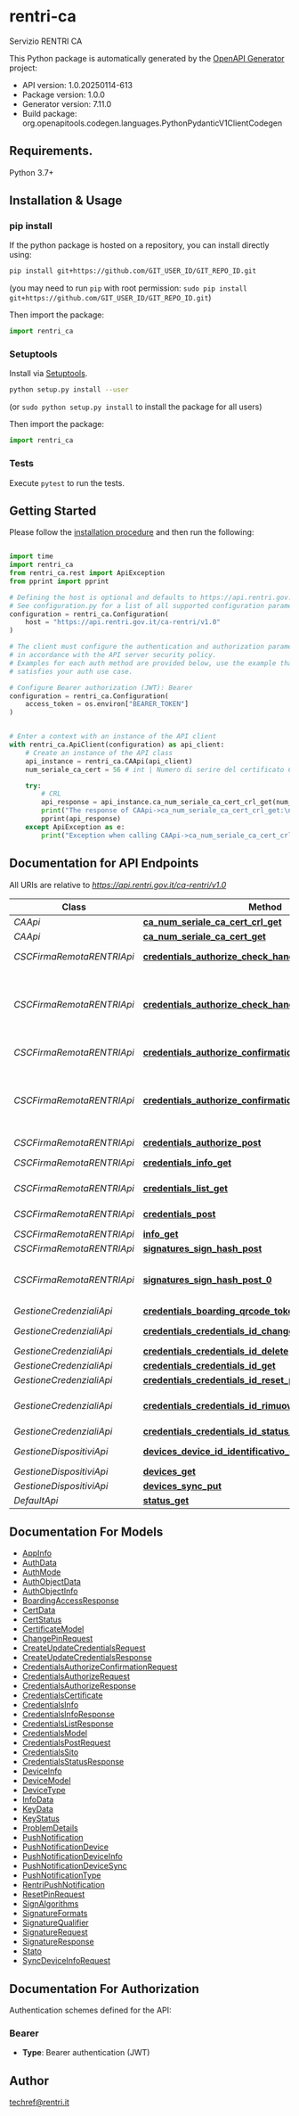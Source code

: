 # rentri-ca
Servizio RENTRI CA

This Python package is automatically generated by the [OpenAPI Generator](https://openapi-generator.tech) project:

- API version: 1.0.20250114-613
- Package version: 1.0.0
- Generator version: 7.11.0
- Build package: org.openapitools.codegen.languages.PythonPydanticV1ClientCodegen

## Requirements.

Python 3.7+

## Installation & Usage
### pip install

If the python package is hosted on a repository, you can install directly using:

```sh
pip install git+https://github.com/GIT_USER_ID/GIT_REPO_ID.git
```
(you may need to run `pip` with root permission: `sudo pip install git+https://github.com/GIT_USER_ID/GIT_REPO_ID.git`)

Then import the package:
```python
import rentri_ca
```

### Setuptools

Install via [Setuptools](http://pypi.python.org/pypi/setuptools).

```sh
python setup.py install --user
```
(or `sudo python setup.py install` to install the package for all users)

Then import the package:
```python
import rentri_ca
```

### Tests

Execute `pytest` to run the tests.

## Getting Started

Please follow the [installation procedure](#installation--usage) and then run the following:

```python

import time
import rentri_ca
from rentri_ca.rest import ApiException
from pprint import pprint

# Defining the host is optional and defaults to https://api.rentri.gov.it/ca-rentri/v1.0
# See configuration.py for a list of all supported configuration parameters.
configuration = rentri_ca.Configuration(
    host = "https://api.rentri.gov.it/ca-rentri/v1.0"
)

# The client must configure the authentication and authorization parameters
# in accordance with the API server security policy.
# Examples for each auth method are provided below, use the example that
# satisfies your auth use case.

# Configure Bearer authorization (JWT): Bearer
configuration = rentri_ca.Configuration(
    access_token = os.environ["BEARER_TOKEN"]
)


# Enter a context with an instance of the API client
with rentri_ca.ApiClient(configuration) as api_client:
    # Create an instance of the API class
    api_instance = rentri_ca.CAApi(api_client)
    num_seriale_ca_cert = 56 # int | Numero di serire del certificato CA

    try:
        # CRL
        api_response = api_instance.ca_num_seriale_ca_cert_crl_get(num_seriale_ca_cert)
        print("The response of CAApi->ca_num_seriale_ca_cert_crl_get:\n")
        pprint(api_response)
    except ApiException as e:
        print("Exception when calling CAApi->ca_num_seriale_ca_cert_crl_get: %s\n" % e)

```

## Documentation for API Endpoints

All URIs are relative to *https://api.rentri.gov.it/ca-rentri/v1.0*

Class | Method | HTTP request | Description
------------ | ------------- | ------------- | -------------
*CAApi* | [**ca_num_seriale_ca_cert_crl_get**](docs/CAApi.md#ca_num_seriale_ca_cert_crl_get) | **GET** /ca/{num_seriale_ca_cert}/crl | CRL
*CAApi* | [**ca_num_seriale_ca_cert_get**](docs/CAApi.md#ca_num_seriale_ca_cert_get) | **GET** /ca/{num_seriale_ca_cert} | Certificato CA
*CSCFirmaRemotaRENTRIApi* | [**credentials_authorize_check_handle_get**](docs/CSCFirmaRemotaRENTRIApi.md#credentials_authorize_check_handle_get) | **GET** /credentials/authorize-check/{handle} | Verifica autorizzazione credenziali
*CSCFirmaRemotaRENTRIApi* | [**credentials_authorize_check_handle_get_0**](docs/CSCFirmaRemotaRENTRIApi.md#credentials_authorize_check_handle_get_0) | **GET** /credentials/authorizeCheck/{handle} | ⚠️[DEPRECATO] - utilizzare /credentials/authorize-check/{handle} - Verifica autorizzazione credenziali
*CSCFirmaRemotaRENTRIApi* | [**credentials_authorize_confirmation_put**](docs/CSCFirmaRemotaRENTRIApi.md#credentials_authorize_confirmation_put) | **PUT** /credentials/authorize-confirmation | Imposta autorizzazione credenziali
*CSCFirmaRemotaRENTRIApi* | [**credentials_authorize_confirmation_put_0**](docs/CSCFirmaRemotaRENTRIApi.md#credentials_authorize_confirmation_put_0) | **PUT** /credentials/authorizeConfirmation | ⚠️[DEPRECATO] - utilizzare /credentials/authorize-confirmation - Imposta autorizzazione credenziali
*CSCFirmaRemotaRENTRIApi* | [**credentials_authorize_post**](docs/CSCFirmaRemotaRENTRIApi.md#credentials_authorize_post) | **POST** /credentials/authorize | Autorizza credenziali
*CSCFirmaRemotaRENTRIApi* | [**credentials_info_get**](docs/CSCFirmaRemotaRENTRIApi.md#credentials_info_get) | **GET** /credentials/info | Informazioni credenziali
*CSCFirmaRemotaRENTRIApi* | [**credentials_list_get**](docs/CSCFirmaRemotaRENTRIApi.md#credentials_list_get) | **GET** /credentials/list | Elenco credenziali soggetto
*CSCFirmaRemotaRENTRIApi* | [**credentials_post**](docs/CSCFirmaRemotaRENTRIApi.md#credentials_post) | **POST** /credentials | Crea/aggiorna credenziali
*CSCFirmaRemotaRENTRIApi* | [**info_get**](docs/CSCFirmaRemotaRENTRIApi.md#info_get) | **GET** /info | Info servizio
*CSCFirmaRemotaRENTRIApi* | [**signatures_sign_hash_post**](docs/CSCFirmaRemotaRENTRIApi.md#signatures_sign_hash_post) | **POST** /signatures/sign-hash | Firma hash
*CSCFirmaRemotaRENTRIApi* | [**signatures_sign_hash_post_0**](docs/CSCFirmaRemotaRENTRIApi.md#signatures_sign_hash_post_0) | **POST** /signatures/signHash | ⚠️[DEPRECATO] - utilizzare /signatures/sign-hash - Firma hash
*GestioneCredenzialiApi* | [**credentials_boarding_qrcode_token_get**](docs/GestioneCredenzialiApi.md#credentials_boarding_qrcode_token_get) | **GET** /credentials/boarding/{qrcode_token} | Informazioni boarding
*GestioneCredenzialiApi* | [**credentials_credentials_id_change_pin_put**](docs/GestioneCredenzialiApi.md#credentials_credentials_id_change_pin_put) | **PUT** /credentials/{credentials_id}/change-pin | Cambio PIN
*GestioneCredenzialiApi* | [**credentials_credentials_id_delete**](docs/GestioneCredenzialiApi.md#credentials_credentials_id_delete) | **DELETE** /credentials/{credentials_id} | Elimina credenziali
*GestioneCredenzialiApi* | [**credentials_credentials_id_get**](docs/GestioneCredenzialiApi.md#credentials_credentials_id_get) | **GET** /credentials/{credentials_id} | Dettaglio credenziali
*GestioneCredenzialiApi* | [**credentials_credentials_id_reset_pin_put**](docs/GestioneCredenzialiApi.md#credentials_credentials_id_reset_pin_put) | **PUT** /credentials/{credentials_id}/reset-pin | Reset PIN
*GestioneCredenzialiApi* | [**credentials_credentials_id_rimuovi_associazione_delete**](docs/GestioneCredenzialiApi.md#credentials_credentials_id_rimuovi_associazione_delete) | **DELETE** /credentials/{credentials_id}/rimuovi-associazione | Rimuovi associazione credenziali
*GestioneCredenzialiApi* | [**credentials_credentials_id_status_get**](docs/GestioneCredenzialiApi.md#credentials_credentials_id_status_get) | **GET** /credentials/{credentials_id}/status | Stato credenziali
*GestioneDispositiviApi* | [**devices_device_id_identificativo_soggetto_get**](docs/GestioneDispositiviApi.md#devices_device_id_identificativo_soggetto_get) | **GET** /devices/{device_id}/{identificativo_soggetto} | Dettaglio dispositivo
*GestioneDispositiviApi* | [**devices_get**](docs/GestioneDispositiviApi.md#devices_get) | **GET** /devices | Elenco dispositivi
*GestioneDispositiviApi* | [**devices_sync_put**](docs/GestioneDispositiviApi.md#devices_sync_put) | **PUT** /devices/sync | Sincronizza dispositivo
*DefaultApi* | [**status_get**](docs/DefaultApi.md#status_get) | **GET** /status | Stato API


## Documentation For Models

 - [AppInfo](docs/AppInfo.md)
 - [AuthData](docs/AuthData.md)
 - [AuthMode](docs/AuthMode.md)
 - [AuthObjectData](docs/AuthObjectData.md)
 - [AuthObjectInfo](docs/AuthObjectInfo.md)
 - [BoardingAccessResponse](docs/BoardingAccessResponse.md)
 - [CertData](docs/CertData.md)
 - [CertStatus](docs/CertStatus.md)
 - [CertificateModel](docs/CertificateModel.md)
 - [ChangePinRequest](docs/ChangePinRequest.md)
 - [CreateUpdateCredentialsRequest](docs/CreateUpdateCredentialsRequest.md)
 - [CreateUpdateCredentialsResponse](docs/CreateUpdateCredentialsResponse.md)
 - [CredentialsAuthorizeConfirmationRequest](docs/CredentialsAuthorizeConfirmationRequest.md)
 - [CredentialsAuthorizeRequest](docs/CredentialsAuthorizeRequest.md)
 - [CredentialsAuthorizeResponse](docs/CredentialsAuthorizeResponse.md)
 - [CredentialsCertificate](docs/CredentialsCertificate.md)
 - [CredentialsInfo](docs/CredentialsInfo.md)
 - [CredentialsInfoResponse](docs/CredentialsInfoResponse.md)
 - [CredentialsListResponse](docs/CredentialsListResponse.md)
 - [CredentialsModel](docs/CredentialsModel.md)
 - [CredentialsPostRequest](docs/CredentialsPostRequest.md)
 - [CredentialsSito](docs/CredentialsSito.md)
 - [CredentialsStatusResponse](docs/CredentialsStatusResponse.md)
 - [DeviceInfo](docs/DeviceInfo.md)
 - [DeviceModel](docs/DeviceModel.md)
 - [DeviceType](docs/DeviceType.md)
 - [InfoData](docs/InfoData.md)
 - [KeyData](docs/KeyData.md)
 - [KeyStatus](docs/KeyStatus.md)
 - [ProblemDetails](docs/ProblemDetails.md)
 - [PushNotification](docs/PushNotification.md)
 - [PushNotificationDevice](docs/PushNotificationDevice.md)
 - [PushNotificationDeviceInfo](docs/PushNotificationDeviceInfo.md)
 - [PushNotificationDeviceSync](docs/PushNotificationDeviceSync.md)
 - [PushNotificationType](docs/PushNotificationType.md)
 - [RentriPushNotification](docs/RentriPushNotification.md)
 - [ResetPinRequest](docs/ResetPinRequest.md)
 - [SignAlgorithms](docs/SignAlgorithms.md)
 - [SignatureFormats](docs/SignatureFormats.md)
 - [SignatureQualifier](docs/SignatureQualifier.md)
 - [SignatureRequest](docs/SignatureRequest.md)
 - [SignatureResponse](docs/SignatureResponse.md)
 - [Stato](docs/Stato.md)
 - [SyncDeviceInfoRequest](docs/SyncDeviceInfoRequest.md)


<a id="documentation-for-authorization"></a>
## Documentation For Authorization


Authentication schemes defined for the API:
<a id="Bearer"></a>
### Bearer

- **Type**: Bearer authentication (JWT)


## Author

techref@rentri.it


